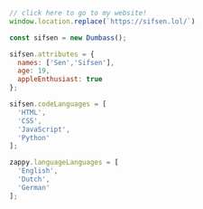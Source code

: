 <a href="https://sifsen.lol/">

```javascript
// click here to go to my website!
window.location.replace(`https://sifsen.lol/`)

```
</a>

```javascript
const sifsen = new Dumbass();

sifsen.attributes = {
  names: ['Sen','Sifsen'],
  age: 19,
  appleEnthusiast: true
};

sifsen.codeLanguages = [
  'HTML',
  'CSS',
  'JavaScript',
  'Python'
];

zappy.languageLanguages = [
  'English',
  'Dutch',
  'German'
];
```
